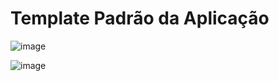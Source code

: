 # Template Padrão da Aplicação

![image](https://user-images.githubusercontent.com/103225086/236685372-d50bea57-e056-4bb0-8a13-7cf66a00a1fe.png)

![image](https://user-images.githubusercontent.com/103225086/236685391-c706a067-8d6a-4906-8e90-9eeda8e6b94b.png)
